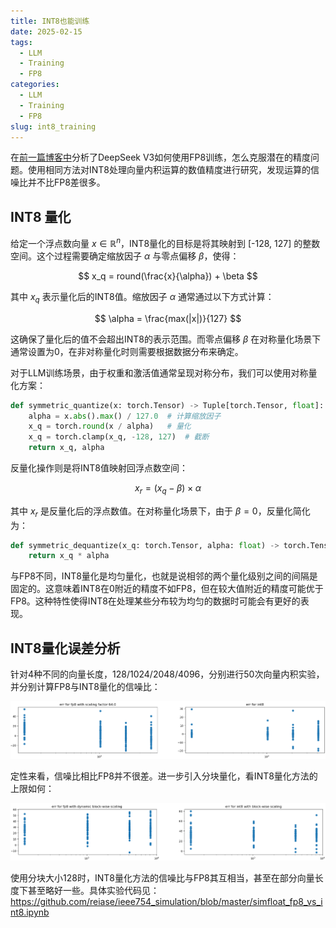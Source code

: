 ```yaml
---
title: INT8也能训练
date: 2025-02-15
tags:
  - LLM
  - Training
  - FP8
categories:
  - LLM
  - Training
  - FP8
slug: int8_training
---
```


在[前一篇博客中](./003%20FP8与低精度训练.md)分析了DeepSeek V3如何使用FP8训练，怎么克服潜在的精度问题。使用相同方法对INT8处理向量内积运算的数值精度进行研究，发现运算的信噪比并不比FP8差很多。

## INT8 量化

给定一个浮点数向量 $x \in \mathbb{R}^n$，INT8量化的目标是将其映射到 [-128, 127] 的整数空间。这个过程需要确定缩放因子 $\alpha$ 与零点偏移 $\beta$，使得：

$$ x_q = round(\frac{x}{\alpha}) + \beta $$

其中 $x_q$ 表示量化后的INT8值。缩放因子 $\alpha$ 通常通过以下方式计算：

$$ \alpha = \frac{max(|x|)}{127} $$

这确保了量化后的值不会超出INT8的表示范围。而零点偏移 $\beta$ 在对称量化场景下通常设置为0，在非对称量化时则需要根据数据分布来确定。

对于LLM训练场景，由于权重和激活值通常呈现对称分布，我们可以使用对称量化方案：

```python
def symmetric_quantize(x: torch.Tensor) -> Tuple[torch.Tensor, float]:
    alpha = x.abs().max() / 127.0  # 计算缩放因子
    x_q = torch.round(x / alpha)   # 量化
    x_q = torch.clamp(x_q, -128, 127)  # 截断
    return x_q, alpha
```

反量化操作则是将INT8值映射回浮点数空间：

$$ x_r = (x_q - \beta) \times \alpha $$

其中 $x_r$ 是反量化后的浮点数值。在对称量化场景下，由于 $\beta = 0$，反量化简化为：

```python
def symmetric_dequantize(x_q: torch.Tensor, alpha: float) -> torch.Tensor:
    return x_q * alpha
```

与FP8不同，INT8量化是均匀量化，也就是说相邻的两个量化级别之间的间隔是固定的。这意味着INT8在0附近的精度不如FP8，但在较大值附近的精度可能优于FP8。这种特性使得INT8在处理某些分布较为均匀的数据时可能会有更好的表现。

## INT8量化误差分析

针对4种不同的向量长度，128/1024/2048/4096，分别进行50次向量内积实验，并分别计算FP8与INT8量化的信噪比：

![alt text](imgs/fp8/int8_vs_fp8.png)

定性来看，信噪比相比FP8并不很差。进一步引入分块量化，看INT8量化方法的上限如何：

![alt text](imgs/fp8/int8_vs_fp8_blockwise.png)

使用分块大小128时，INT8量化方法的信噪比与FP8其互相当，甚至在部分向量长度下甚至略好一些。具体实验代码见：https://github.com/reiase/ieee754_simulation/blob/master/simfloat_fp8_vs_int8.ipynb
